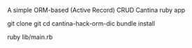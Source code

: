 A simple ORM-based (Active Record) CRUD Cantina ruby app

git clone
git cd cantina-hack-orm-dic
bundle install

ruby lib/main.rb
